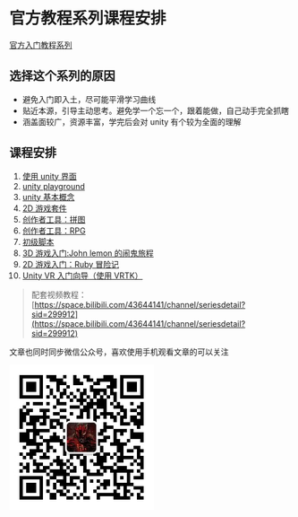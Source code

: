# 官方教程系列课程安排

[官方入门教程系列](https://learn.unity.com/course/teaching-game-design-and-development)

## 选择这个系列的原因

- 避免入门即入土，尽可能平滑学习曲线
- 贴近本源，引导主动思考。避免学一个忘一个，跟着能做，自己动手完全抓瞎
- 涵盖面较广，资源丰富，学完后会对 unity 有个较为全面的理解

## 课程安排

1. [使用 unity 界面](https://learn.unity.com/tutorial/using-the-unity-interface)
2. [unity playground](https://learn.unity.com/project/unity-playground-1?uv=2017.4)
3. [unity 基本概念](https://learn.unity.com/tutorial/essential-unity-concepts?language=en&courseId=5d532306edbc2a1334dd9aa8)
4. [2D 游戏套件](https://learn.unity.com/project/2d-you-xi-tao-jian)
5. [创作者工具：拼图](https://learn.unity.com/project/creator-kit-puzzle?language=en&courseId=5d532306edbc2a1334dd9aa8)
6. [创作者工具：RPG](https://learn.unity.com/project/creator-kit-rpg?language=en&courseId=5d532306edbc2a1334dd9aa8)
7. [初级脚本](https://learn.unity.com/project/beginner-gameplay-scripting?language=en&courseId=5d532306edbc2a1334dd9aa8)
8. [3D 游戏入门:John lemon 的闹鬼旅程](https://learn.unity.com/project/john-lemon-s-haunted-jaunt-3d-beginner?language=en&courseId=5d532306edbc2a1334dd9aa8)
9. [2D 游戏入门：Ruby 冒险记](https://learn.unity.com/project/ruby-s-2d-rpg?language=en&courseId=5d532306edbc2a1334dd9aa8)
10. [Unity VR 入门向导（使用 VRTK）](https://learn.unity.com/project/vr-in-unity-a-beginner-s-guide?language=en&courseId=5d532306edbc2a1334dd9aa8)

> 配套视频教程：  
> [https://space.bilibili.com/43644141/channel/seriesdetail?sid=299912](https://space.bilibili.com/43644141/channel/seriesdetail?sid=299912)

文章也同时同步微信公众号，喜欢使用手机观看文章的可以关注

![](../imgs/微信公众号二维码.jpg)
